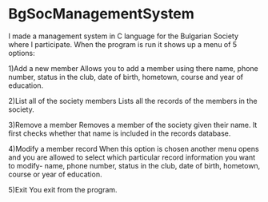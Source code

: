 # BgSocManagementSystem
I made a management system in C language for the Bulgarian Society where I participate. When the program is run it shows up a menu of 5 options:

1)Add a new member
Allows you to add a member using there name, phone number, status in the club, date of birth, hometown, course and year of  education.

2)List all of the society members
Lists all the records of the members in the society.

3)Remove a member
Removes a member of the society given their name. It first checks whether that name is included in the records database.

4)Modify a member record
When this option is chosen another menu opens and you are allowed to select which particular record information you want to modify- name, phone number, status in the club, date of birth, hometown, course or year of  education.

5)Exit
You exit from the program.
